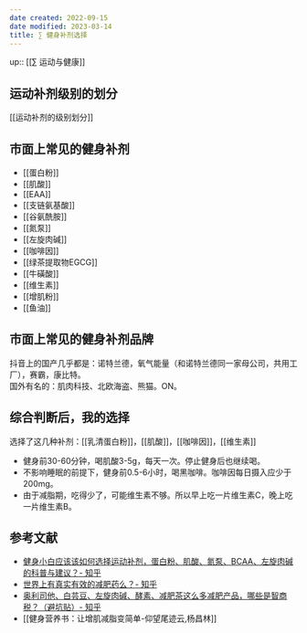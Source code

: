```yaml
---
date created: 2022-09-15
date modified: 2023-03-14
title: ∑ 健身补剂选择
---
```


up:: [[∑ 运动与健康]]

## 运动补剂级别的划分

[[运动补剂的级别划分]]

## 市面上常见的健身补剂

- [[蛋白粉]]
- [[肌酸]]
- [[EAA]]
- [[支链氨基酸]]
- [[谷氨酰胺]]
- [[氮泵]]
- [[左旋肉碱]]
- [[咖啡因]]
- [[绿茶提取物EGCG]]
- [[牛磺酸]]
- [[维生素]]
- [[增肌粉]]
- [[鱼油]]

## 市面上常见的健身补剂品牌

抖音上的国产几乎都是：诺特兰德，氧气能量（和诺特兰德同一家母公司，共用工厂），赛霸，康比特。  
国外有名的：肌肉科技、北欧海盗、熊猫。ON。

## 综合判断后，我的选择

选择了这几种补剂：[[乳清蛋白粉]]，[[肌酸]]，[[咖啡因]]，[[维生素]]

- 健身前30-60分钟，喝肌酸3-5g，每天一次。停止健身后也继续喝。
- 不影响睡眠的前提下，健身前0.5-6小时，喝黑咖啡。咖啡因每日摄入应少于200mg。
- 由于减脂期，吃得少了，可能维生素不够。所以早上吃一片维生素C，晚上吃一片维生素B。

## 参考文献

- [健身小白应该该如何选择运动补剂，蛋白粉、肌酸、氮泵、BCAA、左旋肉碱的科普与建议？- 知乎](https://www.zhihu.com/question/326683918/answer/698384330?utm_campaign=&utm_medium=social&utm_oi=627815471005831168&utm_psn=1551017685701591040&utm_source=cn.ticktick.task)
- [世界上有真实有效的减肥药么？- 知乎](https://www.zhihu.com/question/26827449/answer/39831861?utm_campaign=&utm_medium=social&utm_oi=627815471005831168&utm_psn=1556279029979860993&utm_source=cn.ticktick.task)
- [奥利司他、白芸豆、左旋肉碱、酵素、减肥茶这么多减肥产品，哪些是智商税？（避坑贴）- 知乎](https://zhuanlan.zhihu.com/p/477830379?utm_campaign=&utm_medium=social&utm_oi=627815471005831168&utm_psn=1556275386882908160&utm_source=cn.ticktick.task)
- [[健身营养书：让增肌减脂变简单-仰望尾迹云,杨昌林]]
